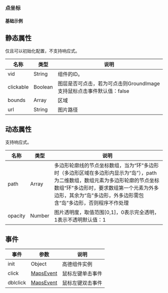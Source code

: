 ### 点坐标

#### 基础示例

<vuep template="#example"></vuep>

<script v-pre type="text/x-template" id="example">

  <template>
    <div class="amap-page-container">
      <el-amap vid="amap" :zoom="zoom" :center="center" class="amap-demo">
        <el-amap-ground-image v-for="groundimage in groundimages" :url="groundimage.url" :bounds="groundimage.bounds" :events="groundimage.events"></el-amap-ground-image>
      </el-amap>
    </div>
  </template>

  <style>
    .amap-demo {
      height: 300px;
    }
  </style>

  <script>
    module.exports = {
      data () {
        return {
          zoom: 7,
          center: [121.5273285, 31.21515044],
          groundimages: [
            {
              url: '//faas.elemecdn.com/desktop/media/img/appqc.95e532.png',
              bounds: [[121.5273285, 31.21515044], [122.9273285, 32.31515044]],
              events: {
                click() {
                  alert('click groundimage');
                }
              }
            }
          ]
        }
      }
    };
  </script>

</script>


## 静态属性
仅且可以初始化配置，不支持响应式。

名称 | 类型 | 说明
---|---|---|
vid | String | 组件的ID。
clickable | Boolean | 图层是否可点击，若为可点击则GroundImage支持鼠标点击事件默认值：false
bounds | Array | 区域
url | String | 图片路径

## 动态属性
支持响应式。

名称 | 类型 | 说明
---|---|---|
path | Array | 多边形轮廓线的节点坐标数组，当为“环”多边形时（多边形区域在多边形内显示为“岛”），path为二维数组，数组元素为多边形轮廓的节点坐标数组“环”多边形时，要求数组第一个元素为外多边形，其余为“岛”多边形，外多边形需包含“岛”多边形，否则程序不作处理
opacity | Number | 图片透明度，取值范围[0,1]，0表示完全透明，1表示不透明默认值：1

## 事件

事件 | 参数 | 说明
---|---|---|
init | Object | 高德组件实例
click | [MapsEvent](http://lbs.amap.com/api/javascript-api/reference/event/#MapsEvent) | 鼠标左键单击事件
dblclick | [MapsEvent](http://lbs.amap.com/api/javascript-api/reference/event/#MapsEvent) | 鼠标左键双击事件
